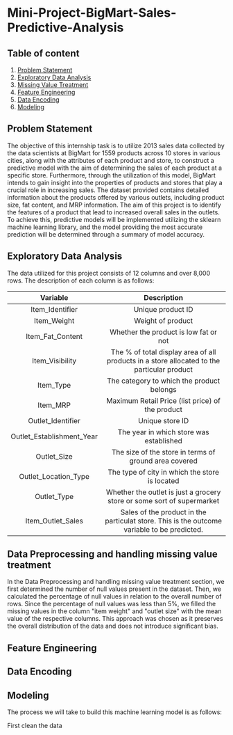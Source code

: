# Mini-Project-BigMart-Sales-Predictive-Analysis
## Table of content

1. [Problem Statement](#Problem-Statement)
2. [Exploratory Data Analysis](#Exploratory-Data-Analysis)
3. [Missing Value Treatment](#Missing-Value-Treatment)
4. [Feature Engineering](#Feature-Engineering)
5. [Data Encoding](#Data-Encoding)
6. [Modeling](#Modeling)



## Problem Statement

The objective of this internship task is to utilize 2013 sales data collected by the data scientists at BigMart for 1559 products across 10 stores in various cities, along with the attributes of each product and store, to construct a predictive model with the aim of determining the sales of each product at a specific store. Furthermore, through the utilization of this model, BigMart intends to gain insight into the properties of products and stores that play a crucial role in increasing sales. The dataset provided contains detailed information about the products offered by various outlets, including product size, fat content, and MRP information. The aim of this project is to identify the features of a product that lead to increased overall sales in the outlets. To achieve this, predictive models will be implemented utilizing the sklearn machine learning library, and the model providing the most accurate prediction will be determined through a summary of model accuracy.

## Exploratory Data Analysis

The data utilized for this project consists of 12 columns and over 8,000 rows. The description of each column is as follows:

| Variable        | Description|
| :-------------: | :-------------: |
| Item_Identifier| Unique product ID|
| Item_Weight | Weight of product|
| Item_Fat_Content | Whether the product is low fat or not|
| Item_Visibility | The % of total display area of all products in a store allocated to the particular product|
| Item_Type | The category to which the product belongs|
| Item_MRP | Maximum Retail Price (list price) of the product|
| Outlet_Identifier | Unique store ID|
| Outlet_Establishment_Year | The year in which store was established|
| Outlet_Size | The size of the store in terms of ground area covered|
| Outlet_Location_Type | The type of city in which the store is located|
| Outlet_Type | Whether the outlet is just a grocery store or some sort of supermarket|
| Item_Outlet_Sales | Sales of the product in the particulat store. This is the outcome variable to be predicted.|



## Data Preprocessing and handling missing value treatment


In the Data Preprocessing and handling missing value treatment section, we first determined the number of null values present in the dataset. Then, we calculated the percentage of null values in relation to the overall number of rows. Since the percentage of null values was less than 5%, we filled the missing values in the column "item weight" and "outlet size" with the mean value of the respective columns. This approach was chosen as it preserves the overall distribution of the data and does not introduce significant bias.


## Feature Engineering



## Data Encoding



## Modeling



The process we will take to build this machine learning model is as follows:

First clean the data
